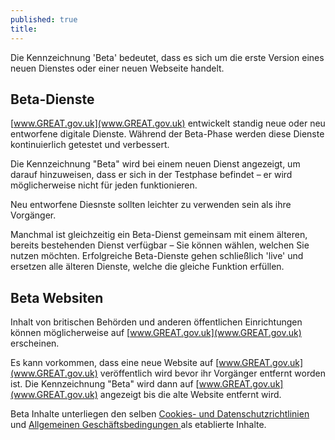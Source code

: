 ```yaml
---
published: true
title: 
---
```

Die Kennzeichnung 'Beta' bedeutet, dass es sich um die erste Version eines neuen Dienstes oder einer neuen Webseite handelt.

## Beta-Dienste
[www.GREAT.gov.uk](www.GREAT.gov.uk) entwickelt standig neue oder neu entworfene digitale Dienste. Während der Beta-Phase werden diese Dienste kontinuierlich getestet und verbessert.

Die Kennzeichnung "Beta" wird bei einem neuen Dienst angezeigt, um darauf hinzuweisen, dass er sich in der Testphase befindet – er wird möglicherweise nicht für jeden funktionieren.

Neu entworfene Diesnste sollten leichter zu verwenden sein als ihre Vorgänger.

Manchmal ist gleichzeitig ein Beta-Dienst gemeinsam mit einem älteren, bereits bestehenden Dienst verfügbar – Sie können wählen, welchen Sie nutzen möchten. Erfolgreiche Beta-Dienste gehen schließlich 'live' und ersetzen alle älteren Dienste, welche die gleiche Funktion erfüllen.

## Beta Websiten
Inhalt von britischen Behörden und anderen öffentlichen Einrichtungen können möglicherweise auf [www.GREAT.gov.uk](www.GREAT.gov.uk) erscheinen.

Es kann vorkommen, dass eine neue Website auf [www.GREAT.gov.uk](www.GREAT.gov.uk) veröffentlich wird bevor ihr Vorgänger entfernt worden ist. Die Kennzeichnung "Beta" wird dann auf [www.GREAT.gov.uk](www.GREAT.gov.uk) angezeigt bis die alte Website entfernt wird.

Beta Inhalte unterliegen den selben [Cookies- und Datenschutzrichtlinien](https://www.great.gov.uk/de/privacy-policy/) und [Allgemeinen Geschäftsbedingungen ](https://www.exportingisgreat.gov.uk/terms-and-conditions/) als etablierte Inhalte.
